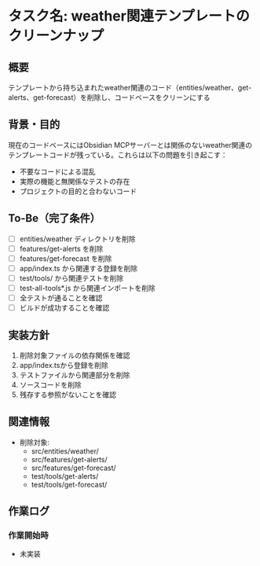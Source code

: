 # タスク名: weather関連テンプレートのクリーンナップ

## 概要
テンプレートから持ち込まれたweather関連のコード（entities/weather、get-alerts、get-forecast）を削除し、コードベースをクリーンにする

## 背景・目的
現在のコードベースにはObsidian MCPサーバーとは関係のないweather関連のテンプレートコードが残っている。これらは以下の問題を引き起こす：
- 不要なコードによる混乱
- 実際の機能と無関係なテストの存在
- プロジェクトの目的と合わないコード

## To-Be（完了条件）
- [ ] entities/weather ディレクトリを削除
- [ ] features/get-alerts を削除
- [ ] features/get-forecast を削除
- [ ] app/index.ts から関連する登録を削除
- [ ] test/tools/ から関連テストを削除
- [ ] test-all-tools*.js から関連インポートを削除
- [ ] 全テストが通ることを確認
- [ ] ビルドが成功することを確認

## 実装方針
1. 削除対象ファイルの依存関係を確認
2. app/index.tsから登録を削除
3. テストファイルから関連部分を削除
4. ソースコードを削除
5. 残存する参照がないことを確認

## 関連情報
- 削除対象:
  - src/entities/weather/
  - src/features/get-alerts/
  - src/features/get-forecast/
  - test/tools/get-alerts/
  - test/tools/get-forecast/

## 作業ログ
### 作業開始時
- 未実装